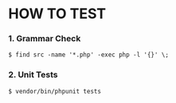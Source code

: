 HOW TO TEST
===========

### 1. Grammar Check

    $ find src -name '*.php' -exec php -l '{}' \;


### 2. Unit Tests

    $ vendor/bin/phpunit tests
